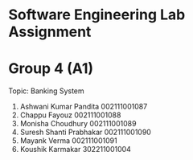 # Software Engineering Lab Assignment

# Group 4 (A1)

Topic: Banking System

1. Ashwani Kumar Pandita        002111001087
2. Chappu Fayouz                002111001088
3. Monisha Choudhury            002111001089
4. Suresh Shanti Prabhakar      002111001090
5. Mayank Verma                 002111001091
6. Koushik Karmakar             302211001004
